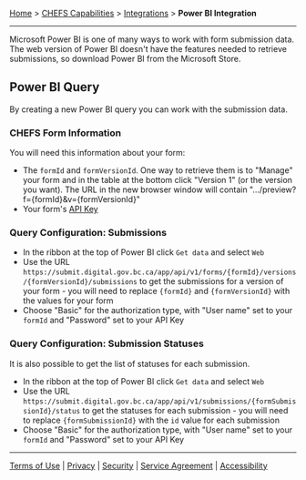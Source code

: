 [Home](index) > [CHEFS Capabilities](Capabilities) > [Integrations](Integrations) > **Power BI Integration** 
***

Microsoft Power BI is one of many ways to work with form submission data. The web version of Power BI doesn't have the features needed to retrieve submissions, so download Power BI from the Microsoft Store.

## Power BI Query

By creating a new Power BI query you can work with the submission data.

### CHEFS Form Information

You will need this information about your form:
- The `formId` and `formVersionId`. One way to retrieve them is to "Manage" your form and in the table at the bottom click "Version 1" (or the version you want). The URL in the new browser window will contain ".../preview?f={formId}&v={formVersionId}"
- Your form's [API Key](Generating-API-keys)

### Query Configuration: Submissions

- In the ribbon at the top of Power BI click `Get data` and select `Web`
- Use the URL `https://submit.digital.gov.bc.ca/app/api/v1/forms/{formId}/versions/{formVersionId}/submissions` to get the submissions for a version of your form - you will need to replace `{formId}` and `{formVersionId}` with the values for your form
- Choose "Basic" for the authorization type, with "User name" set to your `formId` and "Password" set to your API Key

### Query Configuration: Submission Statuses

It is also possible to get the list of statuses for each submission.

- In the ribbon at the top of Power BI click `Get data` and select `Web`
- Use the URL `https://submit.digital.gov.bc.ca/app/api/v1/submissions/{formSubmissionId}/status` to get the statuses for each submission - you will need to replace `{formSubmissionId}` with the `id` value for each submission 
- Choose "Basic" for the authorization type, with "User name" set to your `formId` and "Password" set to your API Key

***
[Terms of Use](Terms-of-Use) | [Privacy](Privacy) | [Security](Security) | [Service Agreement](Service-Agreement) | [Accessibility](Accessibility)